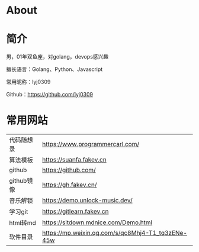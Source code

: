 # About


# 简介

男，01年双鱼座，对golang，devops感兴趣

擅长语言：Golang、Python、Javascript

常用昵称：lyj0309

Github：https://github.com/lyj0309

# 常用网站
|   |   |
|---|---|
|代码随想录| <https://www.programmercarl.com/>|
|算法模板| <https://suanfa.fakev.cn>|
|github| <https://github.com/>|
|github镜像| <https://gh.fakev.cn/>|
|音乐解锁| <https://demo.unlock-music.dev/>|
| 学习git  |  <https://gitlearn.fakev.cn> |
| html转md  |  <https://sitdown.mdnice.com/Demo.html> |
| 软件目录  |  <https://mp.weixin.qq.com/s/qc8Mhj4-T1_tq3zENe-45w> |





